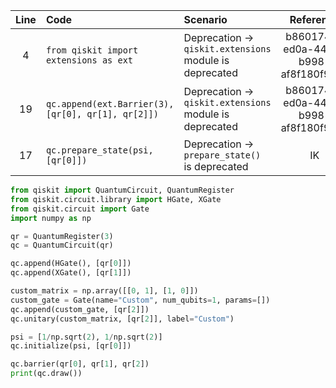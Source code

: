 | Line | Code | Scenario | Reference | Artifact | Refactoring |
| :--: | :--- | :------- | :-------: | :------- | :---------- |
| 4 | `from qiskit import extensions as ext` | Deprecation -> `qiskit.extensions` module is deprecated | b8601747-ed0a-4488-b998-af8f180f99be | qiskit.extensions | |
| 19 | `qc.append(ext.Barrier(3), [qr[0], qr[1], qr[2]])` | Deprecation -> `qiskit.extensions` module is deprecated | b8601747-ed0a-4488-b998-af8f180f99be | ext.Barrier | `qc.barrier(qr[0], qr[1], qr[2])` |
| 17 | `qc.prepare_state(psi, [qr[0]])` | Deprecation -> `prepare_state()` is deprecated | IK | prepare_state | `qc.initialize(psi, [qr[0]])` |


```python
from qiskit import QuantumCircuit, QuantumRegister
from qiskit.circuit.library import HGate, XGate
from qiskit.circuit import Gate
import numpy as np

qr = QuantumRegister(3)
qc = QuantumCircuit(qr)

qc.append(HGate(), [qr[0]])
qc.append(XGate(), [qr[1]])

custom_matrix = np.array([[0, 1], [1, 0]])
custom_gate = Gate(name="Custom", num_qubits=1, params=[])
qc.append(custom_gate, [qr[2]])
qc.unitary(custom_matrix, [qr[2]], label="Custom")

psi = [1/np.sqrt(2), 1/np.sqrt(2)]
qc.initialize(psi, [qr[0]])

qc.barrier(qr[0], qr[1], qr[2])
print(qc.draw())
```